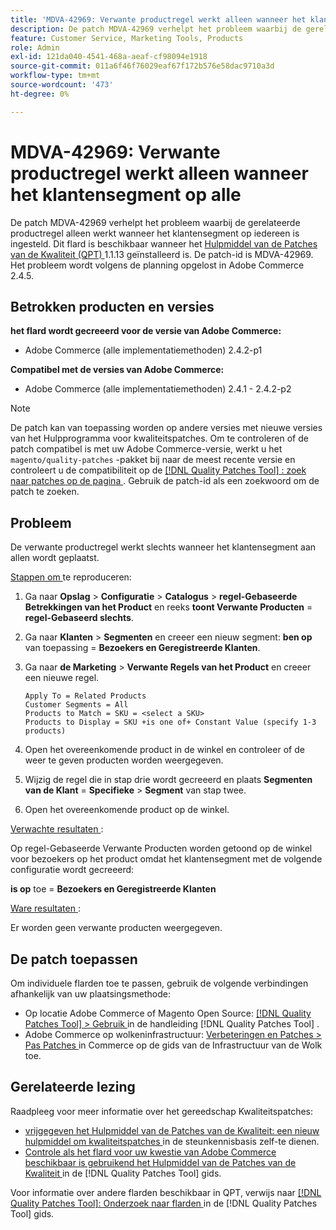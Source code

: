 ```yaml
---
title: 'MDVA-42969: Verwante productregel werkt alleen wanneer het klantensegment op alle'
description: De patch MDVA-42969 verhelpt het probleem waarbij de gerelateerde productregel alleen werkt wanneer het klantensegment op iedereen is ingesteld. Deze patch is beschikbaar wanneer [Quality Patches Tool (QPT)] (https://experienceleague.adobe.com/en/docs/commerce-operations/tools/quality-patches-tool/quality-patches-tool-to-self-serve-quality-patches) 1.1.13 is geïnstalleerd. De patch-id is MDVA-42969. Het probleem wordt volgens de planning opgelost in Adobe Commerce 2.4.5.
feature: Customer Service, Marketing Tools, Products
role: Admin
exl-id: 121da040-4541-468a-aeaf-cf98094e1918
source-git-commit: 011a6f46f76029eaf67f172b576e58dac9710a3d
workflow-type: tm+mt
source-wordcount: '473'
ht-degree: 0%

---
```


# MDVA-42969: Verwante productregel werkt alleen wanneer het klantensegment op alle

De patch MDVA-42969 verhelpt het probleem waarbij de gerelateerde productregel alleen werkt wanneer het klantensegment op iedereen is ingesteld. Dit flard is beschikbaar wanneer het [ Hulpmiddel van de Patches van de Kwaliteit (QPT) ](https://experienceleague.adobe.com/en/docs/commerce-operations/tools/quality-patches-tool/quality-patches-tool-to-self-serve-quality-patches) 1.1.13 geïnstalleerd is. De patch-id is MDVA-42969. Het probleem wordt volgens de planning opgelost in Adobe Commerce 2.4.5.

## Betrokken producten en versies

**het flard wordt gecreeerd voor de versie van Adobe Commerce:**

* Adobe Commerce (alle implementatiemethoden) 2.4.2-p1

**Compatibel met de versies van Adobe Commerce:**

* Adobe Commerce (alle implementatiemethoden) 2.4.1 - 2.4.2-p2

>[!NOTE]
>
>De patch kan van toepassing worden op andere versies met nieuwe versies van het Hulpprogramma voor kwaliteitspatches. Om te controleren of de patch compatibel is met uw Adobe Commerce-versie, werkt u het `magento/quality-patches` -pakket bij naar de meest recente versie en controleert u de compatibiliteit op de [[!DNL Quality Patches Tool] : zoek naar patches op de pagina ](https://experienceleague.adobe.com/en/docs/commerce-operations/tools/quality-patches-tool/quality-patches-tool-to-self-serve-quality-patches) . Gebruik de patch-id als een zoekwoord om de patch te zoeken.

## Probleem

De verwante productregel werkt slechts wanneer het klantensegment aan allen wordt geplaatst.

<u> Stappen om </u> te reproduceren:

1. Ga naar **Opslag** > **Configuratie** > **Catalogus** > **regel-Gebaseerde Betrekkingen van het Product** en reeks **toont Verwante Producten** = **regel-Gebaseerd slechts**.
1. Ga naar **Klanten** > **Segmenten** en creeer een nieuw segment: **ben op** van toepassing = **Bezoekers en Geregistreerde Klanten**.
1. Ga naar **de Marketing** > **Verwante Regels van het Product** en creeer een nieuwe regel.

   ```code block
   Apply To = Related Products
   Customer Segments = All
   Products to Match = SKU = <select a SKU>
   Products to Display = SKU +is one of+ Constant Value (specify 1-3 products)
   ```

1. Open het overeenkomende product in de winkel en controleer of de weer te geven producten worden weergegeven.
1. Wijzig de regel die in stap drie wordt gecreeerd en plaats **Segmenten van de Klant** = **Specifieke** > **Segment** van stap twee.
1. Open het overeenkomende product op de winkel.

<u> Verwachte resultaten </u>:

Op regel-Gebaseerde Verwante Producten worden getoond op de winkel voor bezoekers op het product omdat het klantensegment met de volgende configuratie wordt gecreeerd:

**is op** toe = **Bezoekers en Geregistreerde Klanten**

<u> Ware resultaten </u>:

Er worden geen verwante producten weergegeven.

## De patch toepassen

Om individuele flarden toe te passen, gebruik de volgende verbindingen afhankelijk van uw plaatsingsmethode:

* Op locatie Adobe Commerce of Magento Open Source: [[!DNL Quality Patches Tool] > Gebruik ](/help/tools/quality-patches-tool/usage.md) in de handleiding [!DNL Quality Patches Tool] .
* Adobe Commerce op wolkeninfrastructuur: [ Verbeteringen en Patches > Pas Patches ](https://experienceleague.adobe.com/docs/commerce-cloud-service/user-guide/develop/upgrade/apply-patches.html) in Commerce op de gids van de Infrastructuur van de Wolk toe.

## Gerelateerde lezing

Raadpleeg voor meer informatie over het gereedschap Kwaliteitspatches:

* [ vrijgegeven het Hulpmiddel van de Patches van de Kwaliteit: een nieuw hulpmiddel om kwaliteitspatches ](https://experienceleague.adobe.com/en/docs/commerce-operations/tools/quality-patches-tool/quality-patches-tool-to-self-serve-quality-patches) in de steunkennisbasis zelf-te dienen.
* [ Controle als het flard voor uw kwestie van Adobe Commerce beschikbaar is gebruikend het Hulpmiddel van de Patches van de Kwaliteit ](/help/tools/quality-patches-tool/patches-available-in-qpt/check-patch-for-magento-issue-with-magento-quality-patches.md) in de [!DNL Quality Patches Tool] gids.

Voor informatie over andere flarden beschikbaar in QPT, verwijs naar [[!DNL Quality Patches Tool]: Onderzoek naar flarden ](https://experienceleague.adobe.com/tools/commerce-quality-patches/index.html) in de [!DNL Quality Patches Tool] gids.
